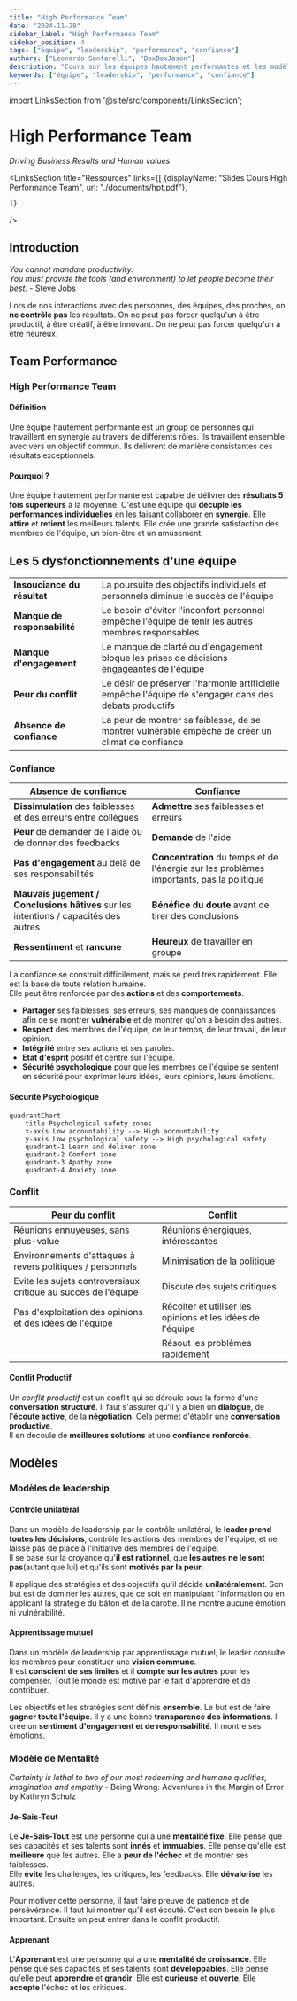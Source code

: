 ```yaml
---
title: "High Performance Team"
date: "2024-11-28"
sidebar_label: "High Performance Team"
sidebar_position: 4
tags: ["équipe", "leadership", "performance", "confiance"]
authors: ["Leonardo Santarelli", "BoxBoxJason"]
description: "Cours sur les équipes hautement performantes et les modèles de leadership"
keywords: ["équipe", "leadership", "performance", "confiance"]
---
```


import LinksSection from '@site/src/components/LinksSection';

# High Performance Team

*Driving Business Results and Human values*

<LinksSection
    title="Ressources"
    links={[
      {displayName: "Slides Cours High Performance Team", url: "./documents/hpt.pdf"},

    ]}
/>

## Introduction
*You cannot mandate productivity.\
You must provide the tools (and environment) to let people become their best.* - Steve Jobs

Lors de nos interactions avec des personnes, des équipes, des proches, on **ne contrôle pas** les résultats. On ne peut pas forcer quelqu'un à être productif, à être créatif, à être innovant. On ne peut pas forcer quelqu'un à être heureux.

## Team Performance

### High Performance Team

#### Définition
Une équipe hautement performante est un group de personnes qui travaillent en synergie au travers de différents rôles. Ils travaillent ensemble avec vers un objectif commun. Ils délivrent de manière consistantes des résultats exceptionnels.

#### Pourquoi ?
Une équipe hautement performante est capable de délivrer des **résultats 5 fois supérieurs** à la moyenne. C'est une équipe qui **décuple les performances individuelles** en les faisant collaborer en **synergie**. Elle **attire** et **retient** les meilleurs talents. Elle crée une grande satisfaction des membres de l'équipe, un bien-être et un amusement.

## Les 5 dysfonctionnements d'une équipe
|||
|---|---|
|**Insouciance du résultat**|La poursuite des objectifs individuels et personnels diminue le succès de l'équipe|
|**Manque de responsabilité**|Le besoin d'éviter l'inconfort personnel empêche l'équipe de tenir les autres membres responsables|
|**Manque d'engagement**|Le manque de clarté ou d'engagement bloque les prises de décisions engageantes de l'équipe|
|**Peur du conflit**|Le désir de préserver l'harmonie artificielle empêche  l'équipe de s'engager dans des débats productifs|
|**Absence de confiance**|La peur de montrer sa faiblesse, de se montrer vulnérable empêche de créer un climat de confiance|

### Confiance
|Absence de confiance|Confiance|
|---|---|
|**Dissimulation** des faiblesses et des erreurs entre collègues|**Admettre** ses faiblesses et erreurs|
|**Peur** de demander de l'aide ou de donner des feedbacks|**Demande** de l'aide|
|**Pas d'engagement** au delà de ses responsabilités|**Concentration** du temps et de l'énergie sur les problèmes importants, pas la politique|
|**Mauvais jugement / Conclusions hâtives** sur les intentions / capacités des autres|**Bénéfice du doute** avant de tirer des conclusions|
|**Ressentiment** et **rancune**|**Heureux** de travailler en groupe|

La confiance se construit difficilement, mais se perd très rapidement. Elle est la base de toute relation humaine.\
Elle peut être renforcée par des **actions** et des **comportements**.
- **Partager** ses faiblesses, ses erreurs, ses manques de connaissances afin de se montrer **vulnérable** et de montrer qu'on a besoin des autres.
- **Respect** des membres de l'équipe, de leur temps, de leur travail, de leur opinion.
- **Intégrité** entre ses actions et ses paroles.
- **Etat d'esprit** positif et centré sur l'équipe.
- **Sécurité psychologique** pour que les membres de l'équipe se sentent en sécurité pour exprimer leurs idées, leurs opinions, leurs émotions.

#### Sécurité Psychologique
```mermaid
quadrantChart
    title Psychological safety zones
    x-axis Low accountability --> High accountability
    y-axis Low psychological safety --> High psychological safety
    quadrant-1 Learn and deliver zone
    quadrant-2 Comfort zone
    quadrant-3 Apathy zone
    quadrant-4 Anxiety zone
```

### Conflit
|Peur du conflit|Conflit|
|---|---|
|Réunions ennuyeuses, sans plus-value|Réunions énergiques, intéressantes|
|Environnements d'attaques à revers politiques / personnels|Minimisation de la politique|
|Evite les sujets controversiaux critique au succès de l'équipe|Discute des sujets critiques|
|Pas d'exploitation des opinions et des idées de l'équipe|Récolter et utiliser les opinions et les idées de l'équipe|
||Résout les problèmes rapidement|

#### Conflit Productif
Un *conflit productif* est un conflit qui se déroule sous la forme d'une **conversation structuré**. Il faut s'assurer qu'il y a bien un **dialogue**, de l'**écoute active**, de la **négotiation**. Cela permet d'établir une **conversation productive**.\
Il en découle de **meilleures solutions** et une **confiance renforcée**.

## Modèles

### Modèles de leadership

#### Contrôle unilatéral
Dans un modèle de leadership par le contrôle unilatéral, le **leader prend toutes les décisions**, contrôle les actions des membres de l'équipe, et ne laisse pas de place à l'initiative des membres de l'équipe.\
Il se base sur la croyance qu'**il est rationnel**, que **les autres ne le sont pas**(autant que lui) et qu'ils sont **motivés par la peur**.

Il applique des stratégies et des objectifs qu'il décide **unilatéralement**. Son but est de dominer les autres, que ce soit en manipulant l'information ou en applicant la stratégie du bâton et de la carotte. Il ne montre aucune émotion ni vulnérabilité.

#### Apprentissage mutuel
Dans un modèle de leadership par apprentissage mutuel, le leader consulte les membres pour constituer une **vision commune**.\
Il est **conscient de ses limites** et il **compte sur les autres** pour les compenser. Tout le monde est motivé par le fait d'apprendre et de contribuer.

Les objectifs et les stratégies sont définis **ensemble**. Le but est de faire **gagner toute l'équipe**. Il y a une bonne **transparence des informations**. Il crée un **sentiment d'engagement et de responsabilité**. Il montre ses émotions.

### Modèle de Mentalité
*Certainty is lethal to two of our most redeeming and humane qualities, imagination and empathy* - Being Wrong: Adventures in the Margin of Error by Kathryn Schulz

#### Je-Sais-Tout
Le **Je-Sais-Tout** est une personne qui a une **mentalité fixe**. Elle pense que ses capacités et ses talents sont **innés** et **immuables**. Elle pense qu'elle est **meilleure** que les autres. Elle a **peur de l'échec** et de montrer ses faiblesses.\
Elle **évite** les challenges, les critiques, les feedbacks. Elle **dévalorise** les autres.

Pour motiver cette personne, il faut faire preuve de patience et de persévérance. Il faut lui montrer qu'il est écouté. C'est son besoin le plus important. Ensuite on peut entrer dans le conflit productif.

#### Apprenant
L'**Apprenant** est une personne qui a une **mentalité de croissance**. Elle pense que ses capacités et ses talents sont **développables**. Elle pense qu'elle peut **apprendre** et **grandir**. Elle est **curieuse** et **ouverte**. Elle **accepte** l'échec et les critiques.
